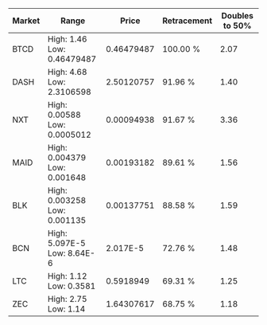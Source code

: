 | Market | Range | Price| Retracement | Doubles to 50% |
| --- | --- | --- | --- | --- |
| BTCD | High: 1.46<br />Low: 0.46479487 | 0.46479487 | 100.00 % | 2.07 |
| DASH | High: 4.68<br />Low: 2.3106598 | 2.50120757 | 91.96 % | 1.40 |
| NXT | High: 0.00588<br />Low: 0.0005012 | 0.00094938 | 91.67 % | 3.36 |
| MAID | High: 0.004379<br />Low: 0.001648 | 0.00193182 | 89.61 % | 1.56 |
| BLK | High: 0.003258<br />Low: 0.001135 | 0.00137751 | 88.58 % | 1.59 |
| BCN | High: 5.097E-5<br />Low: 8.64E-6 | 2.017E-5 | 72.76 % | 1.48 |
| LTC | High: 1.12<br />Low: 0.3581 | 0.5918949 | 69.31 % | 1.25 |
| ZEC | High: 2.75<br />Low: 1.14 | 1.64307617 | 68.75 % | 1.18 |
